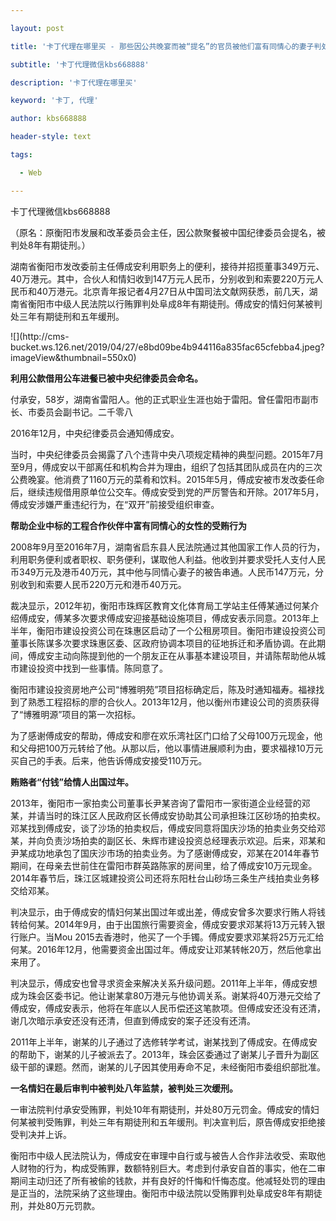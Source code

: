 ---
layout: post
title: '卡丁代理在哪里买 - 那些因公共晚宴而被“提名”的官员被他们富有同情心的妻子判处8年的贿赂。'
subtitle: '卡丁代理微信kbs668888'
description: '卡丁代理在哪里买'
keyword: '卡丁, 代理'
author: kbs668888
header-style: text
tags:
  - Web
---
卡丁代理微信kbs668888

（原名：原衡阳市发展和改革委员会主任，因公款聚餐被中国纪律委员会提名，被判处8年有期徒刑。）

湖南省衡阳市发改委前主任傅成安利用职务上的便利，接待并招揽董事349万元、40万港元。其中，合伙人和情妇收到147万元人民币，分别收到和索要220万元人民币和40万港元。北京青年报记者4月27日从中国司法文献网获悉，前几天，湖南省衡阳市中级人民法院以行贿罪判处阜成8年有期徒刑。傅成安的情妇何某被判处三年有期徒刑和五年缓刑。

![](http://cms-
bucket.ws.126.net/2019/04/27/e8bd09be4b944116a835fac65cfebba4.jpeg?imageView&thumbnail=550x0)  

 **利用公款借用公车进餐已被中央纪律委员会命名。**

付承安，58岁，湖南省雷阳人。他的正式职业生涯也始于雷阳。曾任雷阳市副市长、市委员会副书记。二千零八

2016年12月，中央纪律委员会通知傅成安。

当时，中央纪律委员会揭露了八个违背中央八项规定精神的典型问题。2015年7月至9月，傅成安以干部离任和机构合并为理由，组织了包括其团队成员在内的三次公费晚宴。他消费了1160万元的菜肴和饮料。2015年5月，傅成安被市发改委任命后，继续违规借用原单位公交车。傅成安受到党的严厉警告和开除。2017年5月，傅成安涉嫌严重违纪行为，在“双开”前接受组织审查。

 **帮助企业中标的工程合作伙伴中富有同情心的女性的受贿行为**

2008年9月至2016年7月，湖南省启东县人民法院通过其他国家工作人员的行为，利用职务便利或者职权、职务便利，谋取他人利益。他收到并要求受托人支付人民币349万元及港币40万元，其中他与同情心妻子的被告串通。人民币147万元，分别收到和索要人民币220万元和港币40万元。

裁决显示，2012年初，衡阳市珠辉区教育文化体育局工学站主任傅某通过何某介绍傅成安，傅某多次要求傅成安迎接基础设施项目，傅成安表示同意。2013年上半年，衡阳市建设投资公司在珠惠区启动了一个公租房项目。衡阳市建设投资公司董事长陈谋多次要求珠惠区委、区政府协调本项目的征地拆迁和矛盾协调。在此期间，傅成安主动向陈提到他的一个朋友正在从事基本建设项目，并请陈帮助他从城市建设投资中找到一些事情。陈同意了。

衡阳市建设投资房地产公司“博雅明苑”项目招标确定后，陈及时通知福寿。福禄找到了熟悉工程招标的廖的合伙人。2013年12月，他以衡州市建设公司的资质获得了“博雅明源”项目的第一次招标。

为了感谢傅成安的帮助，傅成安和廖在欢乐湾社区门口给了父母100万元现金，他和父母把100万元转给了他。从那以后，他以事情进展顺利为由，要求福禄10万元买自己的手表。后来，他告诉傅成安接受110万元。

 **贿赂者“付钱”给情人出国过年。**

2013年，衡阳市一家拍卖公司董事长尹某咨询了雷阳市一家街道企业经营的邓某，并请当时的珠江区人民政府区长傅成安协助其公司承担珠江区砂场的拍卖权。邓某找到傅成安，谈了沙场的拍卖权后，傅成安同意将国庆沙场的拍卖业务交给邓某，并向负责沙场拍卖的副区长、朱辉市建设投资总经理表示欢迎。后来，邓某和尹某成功地承包了国庆沙市场的拍卖业务。为了感谢傅成安，邓某在2014年春节期间，在母亲去世前住在雷阳市群英路陈家的房间里，给了傅成安10万元现金。2014年春节后，珠江区城建投资公司还将东阳杜台山砂场三条生产线拍卖业务移交给邓某。

判决显示，由于傅成安的情妇何某出国过年或出差，傅成安曾多次要求行贿人将钱转给何某。2014年9月，由于出国旅行需要资金，傅成安要求邓某将13万元转入银行账户。当Mou
2015去香港时，他买了一个手镯。傅成安要求邓某将25万元汇给何某。2016年12月，他需要资金出国过年。傅成安让邓某转帐20万，然后他拿出来用了。

判决显示，傅成安也曾寻求资金来解决关系升级问题。2011年上半年，傅成安想成为珠会区委书记。他让谢某拿80万港元与他协调关系。谢某将40万港元交给了傅成安，傅成安表示，他将在年底以人民币偿还这笔款项。但傅成安还没有还清，谢几次暗示承安还没有还清，但直到傅成安的案子还没有还清。

2011年上半年，谢某的儿子通过了选修转学考试，谢某找到了傅成安。在傅成安的帮助下，谢某的儿子被派去了。2013年，珠会区委通过了谢某儿子晋升为副区级干部的课题。然而，谢某的儿子因其使用寿命不足，未经衡阳市委组织部批准。

 **一名情妇在最后审判中被判处八年监禁，被判处三次缓刑。**

一审法院判付承安受贿罪，判处10年有期徒刑，并处80万元罚金。傅成安的情妇何某被判受贿罪，判处三年有期徒刑和五年缓刑。判决宣判后，原告傅成安拒绝接受判决并上诉。

衡阳市中级人民法院认为，傅成安在审理中自行或与被告人合作非法收受、索取他人财物的行为，构成受贿罪，数额特别巨大。考虑到付承安自首的事实，他在二审期间主动归还了所有被偷的钱款，并有良好的忏悔和忏悔态度。他减轻处罚的理由是正当的，法院采纳了这些理由。衡阳市中级法院以受贿罪判处阜成安8年有期徒刑，并处80万元罚款。

